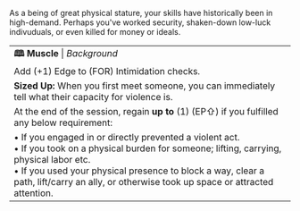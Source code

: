 As a being of great physical stature, your skills have historically been in high-demand. Perhaps you've worked security, shaken-down low-luck indivuduals, or even killed for money or ideals.

|                                                                                                                                                                                                                                                                                                 |
| ----------------------------------------------------------------------------------------------------------------------------------------------------------------------------------------------------------------------------------------------------------------------------------------------- |
| **🕮 Muscle** \| *Background*                                                                                                                                                                                                                                                                   |
| Add (+1) Edge to (FOR) Intimidation checks.                                                                                                                                                                                                                                                     |
| **Sized Up:** When you first meet someone, you can immediately tell what their capacity for violence is.                                                                                                                                                                                        |
| At the end of the session, regain **up to** (1) (EP⇧) if you fulfilled any below requirement:                                                                                                                                                                                                   |
| • If you engaged in or directly prevented a violent act.<br>• If you took on a physical burden for someone; lifting, carrying, physical labor etc.<br>• If you used your physical presence to block a way, clear a path, lift/carry an ally, or otherwise took up space or attracted attention. |
